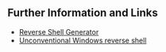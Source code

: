 
## Further Information and Links
* [Reverse Shell Generator](https://hakin9.org/reverse-shell-generator-by-ryan-montgomery/)
* [Unconventional Windows reverse shell](https://github.com/t3l3machus/hoaxshell)
